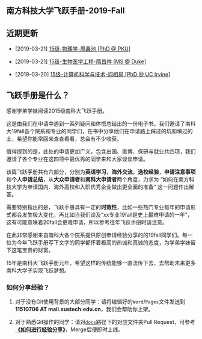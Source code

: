 ## 南方科技大学飞跃手册-2019-Fall

## 近期更新
  - [2019-03-21] [15级-物理学-周鑫池 \[PhD @ PKU\]](个人申请总结/物理系/物理学/[CN]-15-周鑫池)

  - [2019-03-21] [15级-生物医学工程-隋昌祥 \[MS @ Duke\]](个人申请总结/生物医学工程系/[US]-15-隋昌祥)

  - [2019-03-20] [15级-计算机科学与技术-阎相易 \[PhD @ UC Irvine\]](个人申请总结/计算机科学与工程系/[US]-15-阎相易)

## 飞跃手册是什么？

感谢学弟学妹阅读2015级南科大飞跃手册。

这是由我们在申请中遇到一系列疑问和体悟总结出的一份电子书。我们邀请了南科大19fall各个院系和专业的同学们，在书中分享他们在申请路上踩过的坑和填过的土，希望你能常回来查查看看，总会有不少收获。

值得提到的是，此处的申请更加广义，包含出国、直博、保研与就业共四项，我们邀请了各个专业在这四项中最优秀的同学来和大家谈谈申请。

该篇飞跃手册共有六部分，分别为**英语学习**，**海外交流**，**选校经验**，**申请注意事项**和**个人申请总结**，从**大众申请者**和**南科大申请者**两个角度，力求为 “如何在南方科技大学为申请国内、海外高校和入职优秀企业做出更全面的准备“ 这一问题作出解答。

需要特别指出的是，飞跃手册具有一定的**时效性**，比如一些热门专业每年的申请形式都会发生极大变化，再比如当我们谈及“xx专业19fall是史上最难申请的一年”，这有可能意味着20fall会更难申请，所以参考往年飞跃手册时请注意。

在此非常感谢来自南科大各个院系提供原创申请经验分享的的19fall同学们。每一位为今年飞跃手册写下文字的同学都怀着极高的热诚和真诚的态度，为学弟学妹留下这笔宝贵的财富。

15年是南科大飞跃手册元年，希望这样的传统能够一直流传下去，去帮助未来更多南科大学子实现飞跃梦想。

### 如何分享经验？

1. 对于没有Git使用背景的大部分同学：请将编辑好的`Word`/`Pages`文件发送到**11510706 AT mail.sustech.edu.cn**，我们会帮助你上架。

2. 对于熟悉Git操作的同学：请对[`docs`](https://github.com/SUSTech-Application/2019-Fall/tree/master/docs)路径下的对应文件夹Pull Request，可参考 **[《如何进行经验分享》](如何进行经验分享)**，Merge后便即时上线。
